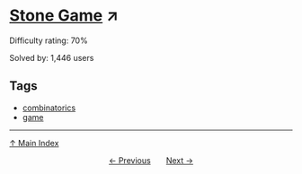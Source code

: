 # [Stone Game](https://projecteuler.net/problem=260) ↗️

Difficulty rating: 70%

Solved by: 1,446 users
## Tags

- [combinatorics](../tags/combinatorics.md)
- [game](../tags/game.md)



---

[↑ Main Index](../README.md)


<div align=center><a href='259.md'>← Previous</a> &nbsp;&nbsp; &nbsp;&nbsp;  <a href='261.md'>Next →</a></div>
